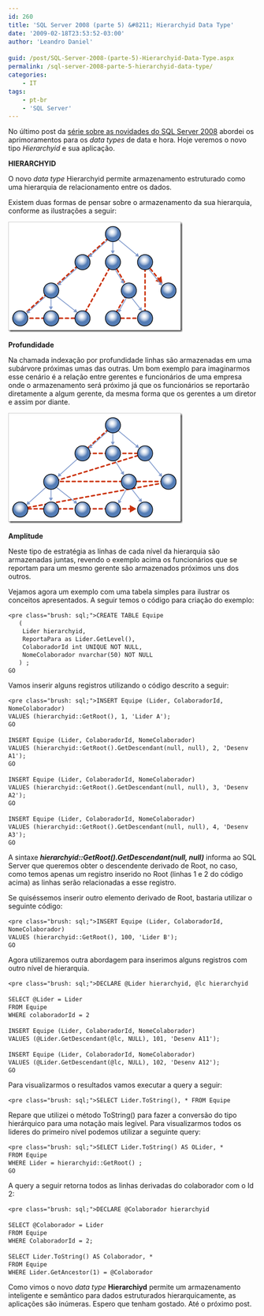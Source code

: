 ```yaml
---
id: 260
title: 'SQL Server 2008 (parte 5) &#8211; Hierarchyid Data Type'
date: '2009-02-18T23:53:52-03:00'
author: 'Leandro Daniel'

guid: /post/SQL-Server-2008-(parte-5)-Hierarchyid-Data-Type.aspx
permalink: /sql-server-2008-parte-5-hierarchyid-data-type/
categories:
    - IT
tags:
    - pt-br
    - 'SQL Server'
---
```


No último post da [série sobre as novidades do SQL Server 2008](tags/#sql-server) abordei os aprimoramentos para os *data types* de data e hora. Hoje veremos o novo tipo *Hierarchyid* e sua aplicação.

 **HIERARCHYID**

O novo *data type* Hierarchyid permite armazenamento estruturado como uma hierarquia de relacionamento entre os dados.

Existem duas formas de pensar sobre o armazenamento da sua hierarquia, conforme as ilustrações a seguir:

![hierarchyidProfundidade](/assets/pics/WindowsLiveWriter/SQLServer2008parte6DataTypesEnhancements_20F/hierarchyidProfundidade_09484817-8869-42ae-bf34-0281344ab05e.gif "hierarchyidProfundidade")

**Profundidade**

Na chamada indexação por profundidade linhas são armazenadas em uma subárvore próximas umas das outras. Um bom exemplo para imaginarmos esse cenário é a relação entre gerentes e funcionários de uma empresa onde o armazenamento será próximo já que os funcionários se reportarão diretamente a algum gerente, da mesma forma que os gerentes a um diretor e assim por diante.

![hierarchyidAmplitude](/assets/pics/WindowsLiveWriter/SQLServer2008parte6DataTypesEnhancements_20F/hierarchyidAmplitude_d7456128-7372-47c8-b7dd-8976d9116a7b.gif "hierarchyidAmplitude")

**Amplitude**

Neste tipo de estratégia as linhas de cada nível da hierarquia são armazenadas juntas, revendo o exemplo acima os funcionários que se reportam para um mesmo gerente são armazenados próximos uns dos outros.

Vejamos agora um exemplo com uma tabela simples para ilustrar os conceitos apresentados. A seguir temos o código para criação do exemplo:

```
<pre class="brush: sql;">CREATE TABLE Equipe
   (
    Lider hierarchyid,
    ReportaPara as Lider.GetLevel(), 
    ColaboradorId int UNIQUE NOT NULL,
    NomeColaborador nvarchar(50) NOT NULL
   ) ;
GO
```

Vamos inserir alguns registros utilizando o código descrito a seguir:

```
<pre class="brush: sql;">INSERT Equipe (Lider, ColaboradorId, NomeColaborador)
VALUES (hierarchyid::GetRoot(), 1, 'Lider A');
GO

INSERT Equipe (Lider, ColaboradorId, NomeColaborador)
VALUES (hierarchyid::GetRoot().GetDescendant(null, null), 2, 'Desenv A1');
GO

INSERT Equipe (Lider, ColaboradorId, NomeColaborador)
VALUES (hierarchyid::GetRoot().GetDescendant(null, null), 3, 'Desenv A2');
GO

INSERT Equipe (Lider, ColaboradorId, NomeColaborador)
VALUES (hierarchyid::GetRoot().GetDescendant(null, null), 4, 'Desenv A3');
GO
```

A sintaxe ***hierarchyid::GetRoot().GetDescendant(null, null)*** informa ao SQL Server que queremos obter o descendente derivado de Root, no caso, como temos apenas um registro inserido no Root (linhas 1 e 2 do código acima) as linhas serão relacionadas a esse registro.

Se quiséssemos inserir outro elemento derivado de Root, bastaria utilizar o seguinte código:

```
<pre class="brush: sql;">INSERT Equipe (Lider, ColaboradorId, NomeColaborador)
VALUES (hierarchyid::GetRoot(), 100, 'Lider B');
GO
```

Agora utilizaremos outra abordagem para inserimos alguns registros com outro nível de hierarquia.

```
<pre class="brush: sql;">DECLARE @Lider hierarchyid, @lc hierarchyid

SELECT @Lider = Lider
FROM Equipe
WHERE colaboradorId = 2

INSERT Equipe (Lider, ColaboradorId, NomeColaborador)
VALUES (@Lider.GetDescendant(@lc, NULL), 101, 'Desenv A11');

INSERT Equipe (Lider, ColaboradorId, NomeColaborador)
VALUES (@Lider.GetDescendant(@lc, NULL), 102, 'Desenv A12');
GO
```

Para visualizarmos o resultados vamos executar a query a seguir:

```
<pre class="brush: sql;">SELECT Lider.ToString(), * FROM Equipe
```

Repare que utilizei o método ToString() para fazer a conversão do tipo hierárquico para uma notação mais legível. Para visualizarmos todos os lideres do primeiro nível podemos utilizar a seguinte query:

```
<pre class="brush: sql;">SELECT Lider.ToString() AS OLider, *
FROM Equipe
WHERE Lider = hierarchyid::GetRoot() ;
GO
```

A query a seguir retorna todos as linhas derivadas do colaborador com o Id 2:

```
<pre class="brush: sql;">DECLARE @Colaborador hierarchyid

SELECT @Colaborador = Lider
FROM Equipe
WHERE ColaboradorId = 2;

SELECT Lider.ToString() AS Colaborador, *
FROM Equipe
WHERE Lider.GetAncestor(1) = @Colaborador
```

Como vimos o novo *data type* **Hierarchiyd** permite um armazenamento inteligente e semântico para dados estruturados hierarquicamente, as aplicações são inúmeras. Espero que tenham gostado. Até o próximo post.
